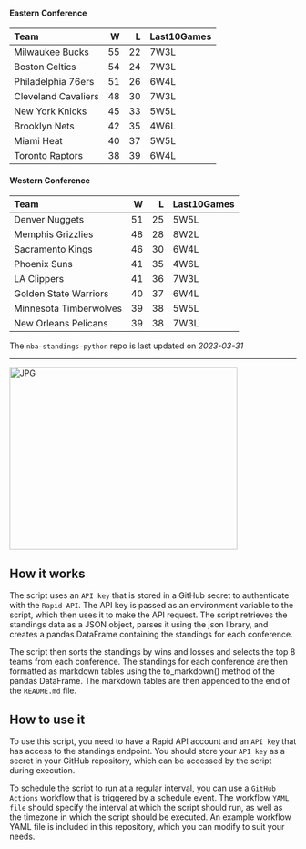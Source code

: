 #### Eastern Conference

| Team                |   W |   L | Last10Games   |
|:--------------------|----:|----:|:--------------|
| Milwaukee Bucks     |  55 |  22 | 7W3L          |
| Boston Celtics      |  54 |  24 | 7W3L          |
| Philadelphia 76ers  |  51 |  26 | 6W4L          |
| Cleveland Cavaliers |  48 |  30 | 7W3L          |
| New York Knicks     |  45 |  33 | 5W5L          |
| Brooklyn Nets       |  42 |  35 | 4W6L          |
| Miami Heat          |  40 |  37 | 5W5L          |
| Toronto Raptors     |  38 |  39 | 6W4L          |

#### Western Conference

| Team                   |   W |   L | Last10Games   |
|:-----------------------|----:|----:|:--------------|
| Denver Nuggets         |  51 |  25 | 5W5L          |
| Memphis Grizzlies      |  48 |  28 | 8W2L          |
| Sacramento Kings       |  46 |  30 | 6W4L          |
| Phoenix Suns           |  41 |  35 | 4W6L          |
| LA Clippers            |  41 |  36 | 7W3L          |
| Golden State Warriors  |  40 |  37 | 6W4L          |
| Minnesota Timberwolves |  39 |  38 | 5W5L          |
| New Orleans Pelicans   |  39 |  38 | 7W3L          |

The `nba-standings-python` repo is last updated on *2023-03-31*

---
<img alt="JPG" src="https://www.logodesignlove.com/images/classic/nba-logo.jpg" width="400" height="320" />

## How it works
The script uses an `API key` that is stored in a GitHub secret to authenticate with the `Rapid API`. The API key is passed as an environment variable to the script, which then uses it to make the API request. The script retrieves the standings data as a JSON object, parses it using the json library, and creates a pandas DataFrame containing the standings for each conference.

The script then sorts the standings by wins and losses and selects the top 8 teams from each conference. The standings for each conference are then formatted as markdown tables using the to_markdown() method of the pandas DataFrame. The markdown tables are then appended to the end of the `README.md` file.

## How to use it
To use this script, you need to have a Rapid API account and an `API key` that has access to the standings endpoint. You should store your `API key` as a secret in your GitHub repository, which can be accessed by the script during execution.

To schedule the script to run at a regular interval, you can use a `GitHub Actions` workflow that is triggered by a schedule event. The workflow `YAML file` should specify the interval at which the script should run, as well as the timezone in which the script should be executed. An example workflow YAML file is included in this repository, which you can modify to suit your needs.
